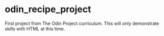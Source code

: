 # odin_recipe_project
First project from The Odin Project curriculum.
This will only demonstrate skills with HTML at this time. 
